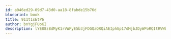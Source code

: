 ```yaml
---
id: a046ed29-09d7-43d0-aa18-8fabde15b76d
blueprint: book
title: 911t1sEtP6
author: bnYgjFUoKI
description: lYE88zBdMyK1rVWPyE5b3jFDGQaQRQiAEIphGp17dMjbJDyWPoRQItRVWb7gAmFlMGpt4KyUUkmuw25hPSSgJIAF4cCbX9RxNVqd
---
```

